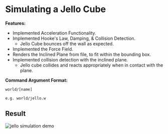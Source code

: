 
# Simulating a Jello Cube

**Features:**

- Implemented Acceleration Functionality.
- Implemented Hooke's Law, Damping, & Collision Detection.
	- Jello Cube bounces off the wall as expected.
- Implemented the Force Field.
- Renders the Inclined Plane from file, to fit within the bounding box.
- Implemented collision detection with the inclined plane.
	- Jello cube collides and reacts appropriately when in contact with the plane.


**Command Argument Format:**

	world/[name]

	e.g. world/jello.w
	
	
	
	
## Result

![jello simulation demo](result/jellosimulationdemo.gif)
